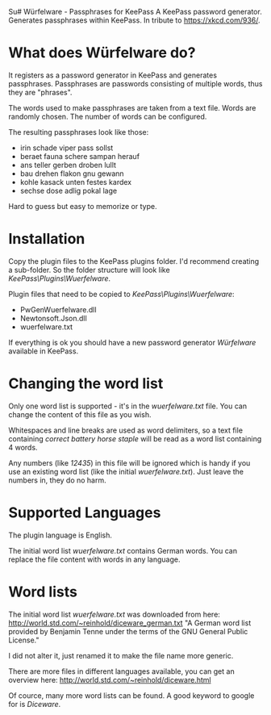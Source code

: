 
Su# Würfelware - Passphrases for KeePass
A KeePass password generator. Generates passphrases within KeePass. In tribute to https://xkcd.com/936/.

# What does Würfelware do?
It registers as a password generator in KeePass and generates passphrases. Passphrases are passwords consisting of multiple words, thus they are "phrases".

The words used to make passphrases are taken from a text file. Words are randomly chosen. The number of words can be configured. 

The resulting passphrases look like those:

* irin schade viper pass sollst
* beraet fauna schere sampan herauf
* ans teller gerben droben lullt
* bau drehen flakon gnu gewann
* kohle kasack unten festes kardex
* sechse dose adlig pokal lage

Hard to guess but easy to memorize or type.

# Installation
Copy the plugin files to the KeePass plugins folder. I'd recommend creating a sub-folder. So the folder structure will look like *KeePass\Plugins\Wuerfelware*.

Plugin files that need to be copied to *KeePass\Plugins\Wuerfelware*:
* PwGenWuerfelware.dll
* Newtonsoft.Json.dll
* wuerfelware.txt

If everything is ok you should have a new password generator *Würfelware* available in KeePass.

# Changing the word list
Only one word list is supported - it's in the *wuerfelware.txt* file. You can change the content of this file as you wish.

Whitespaces and line breaks are used as word delimiters, so a text file containing *correct battery horse staple* will be read as a word list containing 4 words.

Any numbers (like *12435*) in this file will be ignored which is handy if you use an existing word list (like the initial *wuerfelware.txt*). Just leave the numbers in, they do no harm.

# Supported Languages
The plugin language is English.

The initial word list *wuerfelware.txt* contains German words. You can replace the file content with words in any language.

# Word lists
The initial word list *wuerfelware.txt* was downloaded from here:
http://world.std.com/~reinhold/diceware_german.txt
"A German word list provided by Benjamin Tenne under the terms of the GNU General Public License."

I did not alter it, just renamed it to make the file name more generic.

There are more files in different languages available, you can get an overview here:
http://world.std.com/~reinhold/diceware.html

Of cource, many more word lists can be found. A good keyword to google for is *Diceware*.

